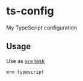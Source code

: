 # ts-config

My TypeScript configuration

## Usage

Use as [`mrm` task](https://github.com/alextheartisan/tasks)

    mrm typescript
